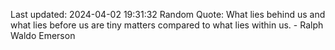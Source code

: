 Last updated: 2024-04-02 19:31:32
Random Quote: What lies behind us and what lies before us are tiny matters compared to what lies within us. - Ralph Waldo Emerson